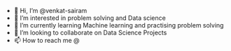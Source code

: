 - 👋 Hi, I’m @venkat-sairam
- 👀 I’m interested in problem solving and Data science
- 🌱 I’m currently learning Machine learning and practising problem solving
- 💞️ I’m looking to collaborate on Data Science Projects
- 📫 How to reach me @

<!---
venkat-sairam/venkat-sairam is a ✨ special ✨ repository because its `README.md` (this file) appears on your GitHub profile.
You can click the Preview link to take a look at your changes.
--->

